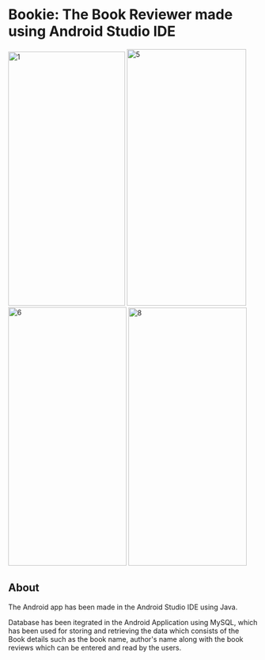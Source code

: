 # Bookie: The Book Reviewer made using Android Studio IDE

<img width="236" height="513" alt="1" src="https://github.com/user-attachments/assets/160907b3-89f8-41d8-9547-610d85a7f181" />
<img width="241" height="518" alt="5" src="https://github.com/user-attachments/assets/15306add-922a-44ad-a3a3-4bcfec69e803" />
<img width="239" height="522" alt="6" src="https://github.com/user-attachments/assets/7269aeee-606f-4111-8463-7194ef4305da" />
<img width="239" height="521" alt="8" src="https://github.com/user-attachments/assets/3f85616b-6755-42da-aa9f-19581934ba88" />

## About
The Android app has been made in the Android Studio IDE using Java.

Database has been itegrated in the Android Application using MySQL, which has been used for storing and retrieving the data which consists of the Book details such as the book name, author's name along with the book reviews which can be entered and read by the users.

